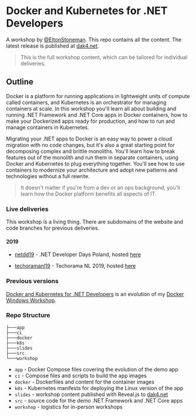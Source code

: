 # Docker and Kubernetes for .NET Developers

A workshop by [@EltonStoneman](https://twitter.com/EltonStoneman). This repo contains all the content. The latest release is published at [dak4.net](https://dak4.net).

> This is the full workshop content, which can be tailored for individual deliveries.

## Outline

Docker is a platform for running applications in lightweight units of compute called containers, and Kubernetes is an orchestrator for managing containers at scale. In this workshop you'll learn all about building and running .NET Framework and .NET Core apps in Docker containers, how to make your Dockerized apps ready for production, and how to run and manage containers in Kubernetes.

Migrating your .NET apps to Docker is an easy way to power a cloud migration with no code changes, but it's also a great starting point for decomposing complex and brittle monoliths. You'll learn how to break features out of the monolith and run them in separate containers, using Docker and Kubernetes to plug everything together. You'll see how to use containers to modernize your architecture and adopt new patterns and technologies without a full rewrite.

> It doesn't matter if you're from a dev or an ops background, you'll learn how the Docker platform benefits all aspects of IT.

### Live deliveries

This workshop is a living thing. There are subdomains of the website and code branches for previous deliveries.

#### 2019

- [netdd19](https://github.com/sixeyed/dak4.net/tree/netdd19) - .NET Developer Days Poland, hosted [here](https://netdd19.dak4.net)

- [techoramanl19](https://github.com/sixeyed/dak4.net/tree/techoramanl19) - Techorama NL 2019, hosted [here](https://techoramanl19.dak4.net)

### Previous versions

[Docker and Kubernetes for .NET Developers](https://dak4.net) is an evolution of my [Docker Windows Workshop](https://github.com/sixeyed/docker-windows-workshop).

### Repo Structure

```
├───app
├───ci
├───docker
├───k8s
├───slides
├───src
└───workshop
```

- `app` - Docker Compose files covering the evolution of the demo app
- `ci` - Compose files and scripts to build the app images
- `docker` - Dockerfiles and content for the container images
- `k8s` - Kubernetes manifests for deploying the Linux version of the app
- `slides` - workshop content published with Reveal.js to [dak4.net](https://dak4.net)
- `src` - source code for the demo .NET Framework and .NET Core apps
- `workshop` - logistics for in-person workshops

